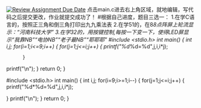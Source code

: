 [![Review Assignment Due Date](https://classroom.github.com/assets/deadline-readme-button-22041afd0340ce965d47ae6ef1cefeee28c7c493a6346c4f15d667ab976d596c.svg)](https://classroom.github.com/a/NVFF0jAw)
点击main.c进去右上角区域，就地编辑，写代码之后提交更改，作业就提交成功了！
#根据自己进度，题目三选一： 
1.在学C语言的，按照正三角和倒三角打印出九九乘法表 
2.在学51的，在8*8点阵屏上轮流显示：“河南科技大学” 
3.在学32的，用按键控制,每按一下变一下，使得LED屏显示“我靠NB”“电协NB”“老子最NB”“耶耶耶”
#include <stdio.h>
int main()
{
    int i,j; 
    for(i=1;i<=9;i++)
     {
        for(j=1;j<=i;j++)
          {
     printf("%d*%d=%d",j,i,i*j);

          }
 printf("\n");
     }
 return 0;
}

#include <stdio.h>
int main()
{
 int i,j;
 for(i=9;i>=1;i--)
 {
 for(j=1;j<=i;j++)
 {
 printf("%d*%d=%d",j,i,i*j);

 }
        printf("\n");
      }
     return 0;
}

